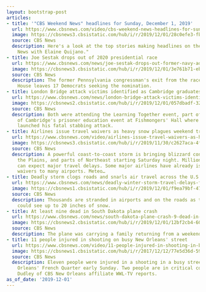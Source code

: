 ```yaml
---
layout: bootstrap-post
articles:
- title: '"CBS Weekend News" headlines for Sunday, December 1, 2019'
  url: https://www.cbsnews.com/video/cbs-weekend-news-headlines-for-sunday-december-1-2019/
  image: https://cbsnews3.cbsistatic.com/hub/i/r/2019/12/01/28c0efe3-fbb8-4cad-8203-dc942825aca1/thumbnail/1200x630/8ed5c0e44366ec154b3406506b9ccfaa/1201-en-headnlines-1987050-640x360.jpg
  source: CBS News
  description: Here's a look at the top stories making headlines on the "CBS Weekend
    News with Elaine Quijano."
- title: Joe Sestak drops out of 2020 presidential race
  url: https://www.cbsnews.com/news/joe-sestak-drops-out-former-navy-admiral-pennsylvania-congressman-ends-presidential-run-2019-12-01/
  image: https://cbsnews3.cbsistatic.com/hub/i/r/2019/12/01/3e761b71-eb9c-462e-8eb6-0347267ae671/thumbnail/1200x630/a0d967eef770edd4ba26a434f2018204/gettyimages-1180984689.jpg
  source: CBS News
  description: The former Pennsylvania congressman's exit from the race for the White
    House leaves 17 Democrats seeking the nomination.
- title: London Bridge attack victims identified as Cambridge graduates
  url: https://www.cbsnews.com/news/london-bridge-attack-victims-identified-as-jack-merritt-and-saskia-jones-2019-12-01/
  image: https://cbsnews2.cbsistatic.com/hub/i/r/2019/12/01/057dbadf-326e-49cf-868d-e709977bd51c/thumbnail/1200x630/01457fc24ef06fee97cb8eff8751b68c/image002.jpg
  source: CBS News
  description: Both were attending the Learning Together event, part of the University
    of Cambridge's prisoner education event at Fishmongers' Hall where Usman Khan
    launched his fatal stabbing attack.
- title: Airlines issue travel waivers as heavy snow plagues weekend travelers
  url: https://www.cbsnews.com/video/airlines-issue-travel-waivers-as-heavy-snow-plagues-weekend-travelers/
  image: https://cbsnews3.cbsistatic.com/hub/i/r/2019/11/30/c2627aca-4f26-4c84-b684-19b43a5ad329/thumbnail/1200x630/b1cf97ef4052bb4ef08eadc7e0535d61/1130-en-forecast-berardelli-1986575-640x360.jpg
  source: CBS News
  description: A powerful coast-to-coast storm is bringing blizzard conditions to
    the Plains, and parts of Northeast starting Saturday night. Millions of Americans
    can expect major travel delays. Some major airlines have already issued travel
    waivers to many airports. Meteo…
- title: Deadly storm clogs roads and snarls air travel across the U.S.
  url: https://www.cbsnews.com/news/deadly-winter-storm-travel-delays-flight-cancellations-latest-forecast-path-track-updates-2019-12-01/
  image: https://cbsnews1.cbsistatic.com/hub/i/r/2019/12/01/f9ea79bf-4730-4e7a-b3b0-f24ebc5a01c8/thumbnail/1200x630/63ba8c349f9f16ea4c98f4bf6fed4c83/northern-new-york-winter-storm-snow-01.png
  source: CBS News
  description: Thousands are stranded in airports and on the roads as the Northeast
    could see up to 20 inches of snow.
- title: At least nine dead in South Dakota plane crash
  url: https://www.cbsnews.com/news/south-dakota-plane-crash-9-dead-in-pilatus-pc-12-single-engine-aircraft-crash-near-chamberlain-airport-2019-12-01/
  image: https://cbsnews2.cbsistatic.com/hub/i/r/2019/12/01/12bf2cb4-606c-4678-9186-5e1d1522002c/thumbnail/1200x630/b9309042b112a0d7fdd5951baef08351/gettyimages-81152409.jpg
  source: CBS News
  description: The plane was carrying a family returning from a weekend hunting trip.
- title: 11 people injured in shooting on busy New Orleans' street
  url: https://www.cbsnews.com/video/11-people-injured-in-shooting-in-busy-new-orleans-street/
  image: https://cbsnews1.cbsistatic.com/hub/i/r/2017/12/12/77e5d36d-5915-46ce-b496-218c87d98c5d/thumbnail/1200x630/15dcb72c6fdec4125306ed9638345480/cbsnews-1600x900.jpg
  source: CBS News
  description: Eleven people were injured in a shooting in a busy street near New
    Orleans' French Quarter early Sunday. Two people are in critical condition. Paul
    Dudley of CBS New Orleans affiliate WWL-TV reports.
as_of_date: '2019-12-01'
---
```


